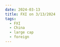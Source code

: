 ```yaml
---
date: 2024-03-13
title: FXI on 3/13/2024
tags: 
  - FXI
  - China
  - large cap
  - foreign
---
```

<div class="post">
<snapshot-grid 
    :reports="['2024/03/12/CTA/FXI', '2024/03/13/CTA/FXI', '2024/03/13/MTP/FXI']"
    chart="2024/03/13/Chart/FXI"
/>
<p>

</p>
<p>

</p>
</div>